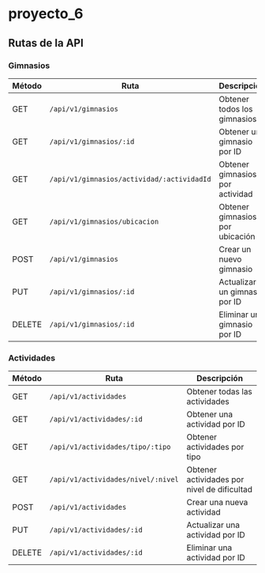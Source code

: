 # proyecto_6
 
## Rutas de la API
### Gimnasios
| Método | Ruta                                     | Descripción                           |
|--------|------------------------------------------|---------------------------------------|
| GET    | `/api/v1/gimnasios`                     | Obtener todos los gimnasios          |
| GET    | `/api/v1/gimnasios/:id`                 | Obtener un gimnasio por ID            |
| GET    | `/api/v1/gimnasios/actividad/:actividadId` | Obtener gimnasios por actividad      |
| GET    | `/api/v1/gimnasios/ubicacion`           | Obtener gimnasios por ubicación      |
| POST   | `/api/v1/gimnasios`                     | Crear un nuevo gimnasio               |
| PUT    | `/api/v1/gimnasios/:id`                 | Actualizar un gimnasio por ID         |
| DELETE | `/api/v1/gimnasios/:id`                 | Eliminar un gimnasio por ID

### Actividades

| Método | Ruta                                   | Descripción                                   |
|--------|----------------------------------------|-----------------------------------------------|
| GET    | `/api/v1/actividades`                 | Obtener todas las actividades                 |
| GET    | `/api/v1/actividades/:id`             | Obtener una actividad por ID                   |
| GET    | `/api/v1/actividades/tipo/:tipo`      | Obtener actividades por tipo                   |
| GET    | `/api/v1/actividades/nivel/:nivel`    | Obtener actividades por nivel de dificultad    |
| POST   | `/api/v1/actividades`                 | Crear una nueva actividad                      |
| PUT    | `/api/v1/actividades/:id`             | Actualizar una actividad por ID                |
| DELETE | `/api/v1/actividades/:id`             | Eliminar una actividad por ID 
